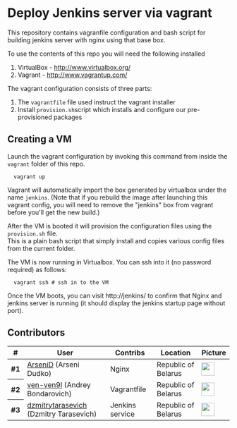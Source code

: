 Deploy Jenkins server via vagrant
===

This repository contains vagranfile configuration and bash script for building jenkins server with nginx using that base box.

To use the contents of this repo you will need the following installed

 1. VirtualBox - http://www.virtualbox.org/
 2. Vagrant - http://www.vagrantup.com/


The vagrant configuration consists of three parts:
 
1. The `vagrantfile` file used instruct the vagrant installer
2. Install `provision.sh`script  which installs and configure our pre-provisioned packages


## Creating a VM

Launch the vagrant configuration by invoking this command from inside the `vagrant` folder of this repo.

```
  vagrant up
```

Vagrant will automatically import the box generated by virtualbox under the name `jenkins`. (Note that if you rebuild the image after launching this vagrant config,
you will need to remove the "jenkins" box from vagrant before you'll get the new build.) 

After the VM is booted it will provision the configuration files using the `provision.sh` file.  
This is a plain bash script that simply install and copies various config files from the current folder.

The VM is now running in Virtualbox. You can ssh into it (no password required)
as follows: 

```
  vagrant ssh # ssh in to the VM
```

Once the VM boots, you can visit http://jenkins/ to confirm that Nginx and jenkins server is running (it should display the jenkins startup page without port).

## Contributors

<table cellspacing="0"><thead>
<th scope="col">#</th>
<th scope="col">User</th>
<th scope="col">Contribs</th>
<!-- Language currently disabled: GitHub returns 'Shell' for most users <th scope="col">Language</th> -->
<th scope="col">Location</th>
<th scope="col" width="30">Picture</th>
</thead><tbody>
<tr><th scope="row">#1</th><td><a href="https://github.com/ArseniD">ArseniD</a> (Arseni Dudko)</td><td>Nginx</td><!-- <td>Python</td> --><td>Republic of Belarus</td><td><img width="30" height="30" src="https://avatars.githubusercontent.com/u/15673522?v=3"></td></tr>
<tr><th scope="row">#2</th><td><a href="https://github.com/ven-ven9l">ven-ven9l</a> (Andrey Bondarovich)</td><td>Vagrantfile</td><!-- <td>Shell</td> --><td>Republic of Belarus</td><td><img width="30" height="30" src="https://avatars.githubusercontent.com/u/32544150?v=3"></td></tr>
<tr><th scope="row">#3</th><td><a href="https://github.com/dzmitrytarasevich">dzmitrytarasevich</a> (Dzmitry Tarasevich)</td><td>Jenkins service</td><!-- <td>Shell</td> --><td>Republic of Belarus</td>  <td><img width="30" height="30" src="https://avatars.githubusercontent.com/u/32546999?v=3"></td></tr>
</tbody></table>






